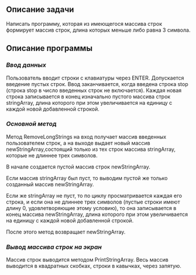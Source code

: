 ## **Описание задачи**

Написать программу, которая из имеющегося массива строк формирует массив строк, длина которых меньше либо равна 3 символа.

## **Описание программы**
### __*Ввод данных*__
Пользователь вводит строки с клавиатуры через ENTER. Допускается введение пустых строк. 
Ввод заканчивается, когда введена строка stop
(строка  stop в число введенных строк не включается).
Каждая новая строка записывается в конец изначально пустого массива строк stringArray, длина которого при этом увеличивается на единицу с каждой новой добавленной строкой.

### __*Основной метод*__
Метод RemoveLongStrings на вход получает массив введенных пользователем строк, а на выходе выдает новый массив newStringArray,состоящий только из тех строк массива stringArray, которые не длиннее трех символов.

В начале создается пустой массив строк newStringArray.

Если массив stringArray был пуст, то выводим пустой же только созданный массив newStringArray.

Если же stringArray не пуст, то по циклу просматривается каждая его строка, и если она не длиннее трех символов (пустые строки имеют длину 0, удовлетворяющие этому условию), то она записывается в конец массива newStringArray,
длина которого при этом увеличивается на единицу с каждой новой добавленной строкой.

После этого метод возвращает newStringArray.

### __*Вывод массива строк на экран*__

Массив строк выводится методом PrintStringArray.
Весь массив выводится в квадратных скобках, строки в кавычках, через запятую.

